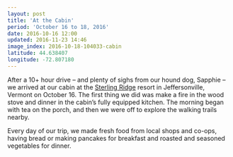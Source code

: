 ```yaml
---
layout: post
title: 'At the Cabin'
period: 'October 16 to 18, 2016'
date: 2016-10-16 12:00
updated: 2016-11-23 14:46
image_index: 2016-10-18-104033-cabin
latitude: 44.638407
longitude: -72.807180
---
```


After a 10+ hour drive – and plenty of sighs from our hound dog, Sapphie – we arrived at our cabin at the [Sterling Ridge](http://sterlingridgeresort.com/) resort in Jeffersonville, Vermont on October 16. The first thing we did was make a fire in the wood stove and dinner in the cabin’s fully equipped kitchen. The morning began with tea on the porch, and then we were off to explore the walking trails nearby.

Every day of our trip, we made fresh food from local shops and co-ops, having bread or making pancakes for breakfast and roasted and seasoned vegetables for dinner.
